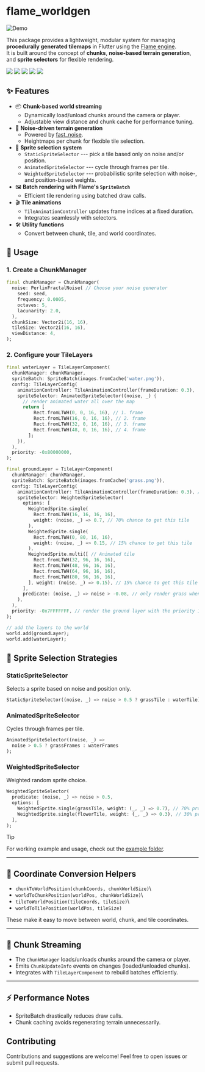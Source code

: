 # flame_worldgen

![Demo](assets/demo.gif)

This package provides a lightweight, modular system for managing
**procedurally generated tilemaps** in Flutter using the [Flame
engine](https://flame-engine.org/).\
It is built around the concept of **chunks**, **noise-based terrain
generation**, and **sprite selectors** for flexible rendering.


<a title="CI" href="https://github.com/bszarlej/flame_worldgen/actions/workflows/ci.yaml"><img src="https://github.com/bszarlej/flame_worldgen/actions/workflows/ci.yaml/badge.svg"></a>
<a title="Pub" href="https://pub.dev/packages/flame_worldgen" ><img src="https://img.shields.io/pub/v/flame_worldgen.svg?style=popout"></a>
<a title="Pub Points" href="https://pub.dev/packages/flame_worldgen/score"><img src="https://img.shields.io/pub/points/flame_worldgen.svg?style=popout"></a>
<a title="Pub Likes" href="https://pub.dev/packages/flame_worldgen/score"><img src="https://img.shields.io/pub/likes/flame_worldgen.svg?style=popout"></a>
<a title="Pub Downloads" href="https://pub.dev/packages/flame_worldgen/score" ><img src="https://img.shields.io/pub/dm/flame_worldgen"></a>

## ✨ Features

-   📦 **Chunk-based world streaming**
    -   Dynamically load/unload chunks around the camera or player.
    -   Adjustable view distance and chunk cache for performance tuning.
-   🌄 **Noise-driven terrain generation**
    -   Powered by [fast_noise](https://pub.dev/packages/fast_noise).
    -   Heightmaps per chunk for flexible tile selection.
-   🎨 **Sprite selection system**
    -   `StaticSpriteSelector` --- pick a tile based only on noise
        and/or position.
    -   `AnimatedSpriteSelector` --- cycle through frames per tile.
    -   `WeightedSpriteSelector` --- probabilistic sprite selection with
        noise-, and position-based weights.
-   🖼 **Batch rendering with Flame's `SpriteBatch`**
    -   Efficient tile rendering using batched draw calls.
-   🎬 **Tile animations**
    -   `TileAnimationController` updates frame indices at a fixed
        duration.
    -   Integrates seamlessly with selectors.
-   🛠 **Utility functions**
    -   Convert between chunk, tile, and world coordinates.


## 🚀 Usage

### 1. Create a ChunkManager

``` dart
final chunkManager = ChunkManager(
  noise: PerlinFractalNoise( // Choose your noise generator
    seed: seed,
    frequency: 0.0005,
    octaves: 5,
    lacunarity: 2.0,
  ),
  chunkSize: Vector2i(16, 16),
  tileSize: Vector2i(16, 16),
  viewDistance: 4,
);
```

### 2. Configure your TileLayers

``` dart
final waterLayer = TileLayerComponent(
  chunkManager: chunkManager,
  spriteBatch: SpriteBatch(images.fromCache('water.png')),
  config: TileLayerConfig(
    animationController: TileAnimationController(frameDuration: 0.3),
    spriteSelector: AnimatedSpriteSelector((noise, _) {
      // render animated water all over the map
      return [
          Rect.fromLTWH(0, 0, 16, 16), // 1. frame
          Rect.fromLTWH(16, 0, 16, 16), // 2. frame
          Rect.fromLTWH(32, 0, 16, 16), // 3. frame
          Rect.fromLTWH(48, 0, 16, 16), // 4. frame
        ];
    }),
  ),
  priority: -0x80000000,
);

final groundLayer = TileLayerComponent(
  chunkManager: chunkManager,
  spriteBatch: SpriteBatch(images.fromCache('grass.png')),
  config: TileLayerConfig(
    animationController: TileAnimationController(frameDuration: 0.3), // animation controller is needed to animate `WeightedSprite.multi` sprite 
    spriteSelector: WeightedSpriteSelector(
      options: [
        WeightedSprite.single(
          Rect.fromLTWH(16, 16, 16, 16),
          weight: (noise, _) => 0.7, // 70% chance to get this tile
        ),
        WeightedSprite.single(
          Rect.fromLTWH(0, 80, 16, 16),
          weight: (noise, _) => 0.15, // 15% chance to get this tile
        ),
        WeightedSprite.multi([ // Animated tile
          Rect.fromLTWH(32, 96, 16, 16),
          Rect.fromLTWH(48, 96, 16, 16),
          Rect.fromLTWH(64, 96, 16, 16),
          Rect.fromLTWH(80, 96, 16, 16),
        ], weight: (noise, _) => 0.15), // 15% chance to get this tile
      ],
      predicate: (noise, _) => noise > -0.08, // only render grass when if the noise value is bigger than -0.08
    ),
  ),
  priority: -0x7FFFFFFF, // render the ground layer with the priority 1 higher than the water layer
);

// add the layers to the world
world.add(groundLayer);
world.add(waterLayer);
```

## 🧩 Sprite Selection Strategies

### StaticSpriteSelector

Selects a sprite based on noise and position only.

``` dart
StaticSpriteSelector((noise, _) => noise > 0.5 ? grassTile : waterTile);
```

### AnimatedSpriteSelector

Cycles through frames per tile.

``` dart
AnimatedSpriteSelector((noise, _) =>
  noise > 0.5 ? grassFrames : waterFrames
);
```

### WeightedSpriteSelector

Weighted random sprite choice.

``` dart
WeightedSpriteSelector(
  predicate: (noise, _) => noise > 0.5,
  options: [
    WeightedSprite.single(grassTile, weight: (_, _) => 0.7), // 70% probability
    WeightedSprite.single(flowerTile, weight: (_, _) => 0.3), // 30% probability
  ],
);
```
> [!TIP]
> For working example and usage, check out the  [example folder](example/).

------------------------------------------------------------------------

## 📏 Coordinate Conversion Helpers

-   `chunkToWorldPosition(chunkCoords, chunkWorldSize)`\
-   `worldToChunkPosition(worldPos, chunkWorldSize)`\
-   `tileToWorldPosition(tileCoords, tileSize)`\
-   `worldToTilePosition(worldPos, tileSize)`

These make it easy to move between world, chunk, and tile coordinates.

------------------------------------------------------------------------

## 📡 Chunk Streaming

-   The `ChunkManager` loads/unloads chunks around the camera or player.
-   Emits `ChunkUpdateInfo` events on changes (loaded/unloaded chunks).
-   Integrates with `TileLayerComponent` to rebuild batches efficiently.

------------------------------------------------------------------------

## ⚡ Performance Notes

-   SpriteBatch drastically reduces draw calls.
-   Chunk caching avoids regenerating terrain unnecessarily.

## Contributing

Contributions and suggestions are welcome! Feel free to open issues or submit pull requests.